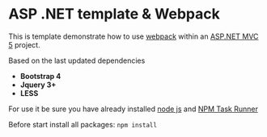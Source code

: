 # ASP .NET template & Webpack

  
This is template demonstrate how to use [webpack](https://webpack.js.org/) within an [ASP.NET MVC 5](https://docs.microsoft.com/en-us/aspnet/mvc/mvc5) project.

Based on the last updated  dependencies

- **Bootstrap 4**
- **Jquery 3+**
- **LESS**
 
For use it  be sure  you have already installed [node js]([https://nodejs.org/en/](https://nodejs.org/en/)) and [NPM Task Runner](|https://marketplace.visualstudio.com/items?itemName=MadsKristensen.NPMTaskRunner)

Before start  install  all packages:
`npm install`
